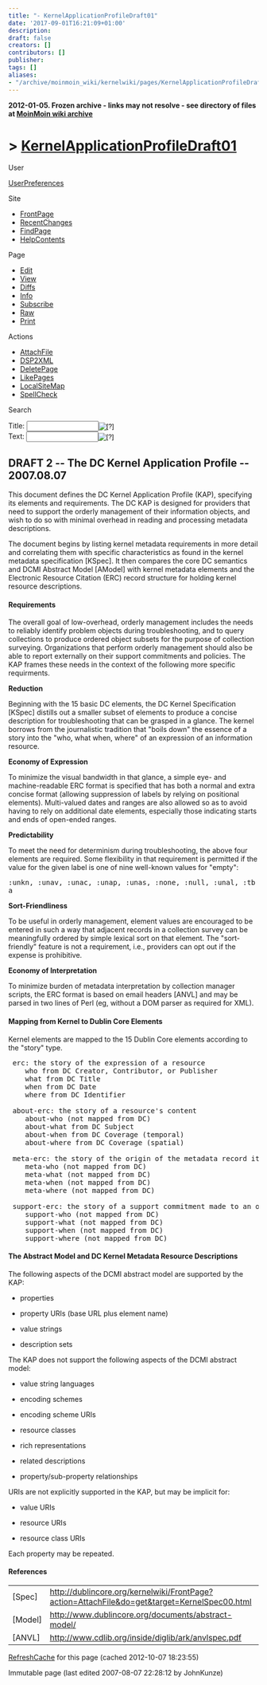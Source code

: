 ```yaml
---
title: "- KernelApplicationProfileDraft01"
date: '2017-09-01T16:21:09+01:00'
description: 
draft: false
creators: []
contributors: []
publisher: 
tags: []
aliases:
- "/archive/moinmoin_wiki/kernelwiki/pages/KernelApplicationProfileDraft01.html"
---
```


**2012-01-05. Frozen archive - links may not resolve - see directory of files at [MoinMoin wiki archive](/moinmoin-wiki-archive/)**

# > [KernelApplicationProfileDraft01](http://dublincore.org/kernelwiki/KernelApplicationProfileDraft01?action=fullsearch&value=KernelApplicationProfileDraft01&literal=1&case=1&context=40 "Click here to do a full-text search for this title")

User

 [UserPreferences](http://dublincore.org/kernelwiki/UserPreferences)
  

Site

- [FrontPage](http://dublincore.org/kernelwiki/FrontPage)
- [RecentChanges](http://dublincore.org/kernelwiki/RecentChanges)
- [FindPage](http://dublincore.org/kernelwiki/FindPage)
- [HelpContents](http://dublincore.org/kernelwiki/HelpContents)

Page

- [Edit](http://dublincore.org/kernelwiki/KernelApplicationProfileDraft01?action=edit "Edit")
- [View](http://dublincore.org/kernelwiki/KernelApplicationProfileDraft01 "View")
- [Diffs](http://dublincore.org/kernelwiki/KernelApplicationProfileDraft01?action=diff "Diffs")
- [Info](http://dublincore.org/kernelwiki/KernelApplicationProfileDraft01?action=info "Info")
- [Subscribe](http://dublincore.org/kernelwiki/KernelApplicationProfileDraft01?action=subscribe "Subscribe")
- [Raw](http://dublincore.org/kernelwiki/KernelApplicationProfileDraft01?action=raw "Raw")
- [Print](http://dublincore.org/kernelwiki/KernelApplicationProfileDraft01?action=print "Print")

Actions

- [AttachFile](http://dublincore.org/kernelwiki/KernelApplicationProfileDraft01?action=AttachFile)
- [DSP2XML](http://dublincore.org/kernelwiki/KernelApplicationProfileDraft01?action=DSP2XML)
- [DeletePage](http://dublincore.org/kernelwiki/KernelApplicationProfileDraft01?action=DeletePage)
- [LikePages](http://dublincore.org/kernelwiki/KernelApplicationProfileDraft01?action=LikePages)
- [LocalSiteMap](http://dublincore.org/kernelwiki/KernelApplicationProfileDraft01?action=LocalSiteMap)
- [SpellCheck](http://dublincore.org/kernelwiki/KernelApplicationProfileDraft01?action=SpellCheck)

Search

<form method="POST" action="/kernelwiki/KernelApplicationProfileDraft01">
<p>
<input name="action" value="inlinesearch" type="hidden">
<input name="context" value="40" type="hidden">
Title: <input name="text_title" size="15" maxlength="50" type="text"><input src="KernelApplicationProfileDraft01_files/moin-search.png" name="button_title" alt="[?]" type="image"><br>Text: <input name="text_full" size="15" maxlength="50" type="text"><input src="KernelApplicationProfileDraft01_files/moin-search.png" name="button_full" alt="[?]" type="image">
</p>
</form>

## DRAFT 2 -- The DC Kernel Application Profile -- 2007.08.07

This document defines the DC Kernel Application Profile (KAP), specifying its elements and requirements. The DC KAP is designed for providers that need to support the orderly management of their information objects, and wish to do so with minimal overhead in reading and processing metadata descriptions.

The document begins by listing kernel metadata requirements in more detail and correlating them with specific characteristics as found in the kernel metadata specification [KSpec]. It then compares the core DC semantics and DCMI Abstract Model [AModel] with kernel metadata elements and the Electronic Resource Citation (ERC) record structure for holding kernel resource descriptions.

#### Requirements

The overall goal of low-overhead, orderly management includes the needs to reliably identify problem objects during troubleshooting, and to query collections to produce ordered object subsets for the purpose of collection surveying. Organizations that perform orderly management should also be able to report externally on their support commitments and policies. The KAP frames these needs in the context of the following more specific requirments.

**Reduction**

Beginning with the 15 basic DC elements, the DC Kernel Specification [KSpec] distills out a smaller subset of elements to produce a concise description for troubleshooting that can be grasped in a glance. The kernel borrows from the journalistic tradition that "boils down" the essence of a story into the "who, what when, where" of an expression of an information resource.

**Economy of Expression**

To minimize the visual bandwidth in that glance, a simple eye- and machine-readable ERC format is specified that has both a normal and extra concise format (allowing suppression of labels by relying on positional elements). Multi-valued dates and ranges are also allowed so as to avoid having to rely on additional date elements, especially those indicating starts and ends of open-ended ranges.

**Predictability**

To meet the need for determinism during troubleshooting, the above four elements are required. Some flexibility in that requirement is permitted if the value for the given label is one of nine well-known values for "empty":

<tt>:unkn, :unav, :unac, :unap, :unas, :none, :null, :unal, :tba</tt>

**Sort-Friendliness**

To be useful in orderly management, element values are encouraged to be entered in such a way that adjacent records in a collection survey can be meaningfully ordered by simple lexical sort on that element. The "sort-friendly" feature is not a requirement, i.e., providers can opt out if the expense is prohibitive.

**Economy of Interpretation**

To minimize burden of metadata interpretation by collection manager scripts, the ERC format is based on email headers [ANVL] and may be parsed in two lines of Perl (eg, without a DOM parser as required for XML).

#### Mapping from Kernel to Dublin Core Elements

Kernel elements are mapped to the 15 Dublin Core elements according to the "story" type.

<pre> erc: the story of the expression of a resource
    who from DC Creator, Contributor, or Publisher
    what from DC Title
    when from DC Date
    where from DC Identifier

 about-erc: the story of a resource's content
    about-who (not mapped from DC)
    about-what from DC Subject
    about-when from DC Coverage (temporal)
    about-where from DC Coverage (spatial)

 meta-erc: the story of the origin of the metadata record itself
    meta-who (not mapped from DC)
    meta-what (not mapped from DC)
    meta-when (not mapped from DC)
    meta-where (not mapped from DC)

 support-erc: the story of a support commitment made to an object
    support-who (not mapped from DC)
    support-what (not mapped from DC)
    support-when (not mapped from DC)
    support-where (not mapped from DC)
</pre>

#### The Abstract Model and DC Kernel Metadata Resource Descriptions

The following aspects of the DCMI abstract model are supported by the KAP:

- properties

- property URIs (base URL plus element name)

- value strings

- description sets

The KAP does not support the following aspects of the DCMI abstract model:

- value string languages

- encoding schemes

- encoding scheme URIs

- resource classes

- rich representations

- related descriptions

- property/sub-property relationships

URIs are not explicitly supported in the KAP, but may be implicit for:

- value URIs

- resource URIs

- resource class URIs

Each property may be repeated.

#### References

<table>
  <tbody>
    <tr>
      <td>
        [Spec] </td>
      <td>
        <a href="http://dublincore.org/kernelwiki/FrontPage?action=AttachFile&amp;do=get&amp;target=KernelSpec00.html">http://dublincore.org/kernelwiki/FrontPage?action=AttachFile&amp;do=get&amp;target=KernelSpec00.html</a>
      </td>
    </tr>
    <tr>
      <td>
        [Model] </td>
      <td>
        <a href="http://www.dublincore.org/documents/abstract-model/">http://www.dublincore.org/documents/abstract-model/</a>
      </td>
    </tr>
    <tr>
      <td>
        [ANVL] </td>
      <td>
        <a href="http://www.cdlib.org/inside/diglib/ark/anvlspec.pdf">http://www.cdlib.org/inside/diglib/ark/anvlspec.pdf</a>
      </td>
    </tr>
  </tbody>
</table>


 [RefreshCache](http://dublincore.org/kernelwiki/KernelApplicationProfileDraft01?action=refresh&arena=Page.py&key=KernelApplicationProfileDraft01.text_html) for this page (cached 2012-10-07 18:23:55)  

Immutable page (last edited 2007-08-07 22:28:12 by JohnKunze)

